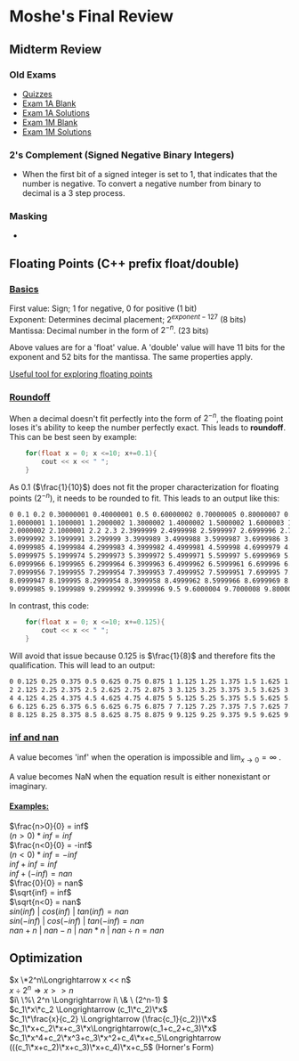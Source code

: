 # Moshe's Final Review

## Midterm Review

### Old Exams

* [Quizzes](<https://drive.google.com/drive/folders/1WC4z32oGymO6v-sJv2cMaFoiRggWHidV>)
* [Exam 1A Blank](<https://docs.google.com/document/d/1umwmKLYDnm4DaCgpsT2D68uLkWt_qVe7rWSYsJwce_Q>)
* [Exam 1A Solutions](<https://docs.google.com/document/d/1wYjuEsGYzsBaVM9mDqq5bqNiW-ciuDP8MdV6SkuhCXE>)
* [Exam 1M Blank](<https://docs.google.com/document/d/1ErxaA4tB6aZ10cDs-_MHd08bFbRtjXFvn_OKGMbymck>)
* [Exam 1M Solutions](<https://docs.google.com/document/d/1uwf1OmuLrDLl3AFbknhVqvUkwqTRA23l_QduUNiyjyU>)

### 2's Complement (Signed Negative Binary Integers)

* When the first bit of a signed integer is set to 1, that indicates that the number is negative. To convert a negative number from binary to decimal is a 3 step process.

### Masking

*

## Floating Points (C++ prefix float/double)

### <u>Basics</u>

First value: Sign; 1 for negative, 0 for positive (1 bit)  
Exponent: Determines decimal placement; $2^{exponent-127}$ (8 bits)  
Mantissa: Decimal number in the form of $2^{-n}$. (23 bits)

Above values are for a 'float' value. A 'double' value will have 11 bits for the exponent and 52 bits for the mantissa. The same properties apply.

[Useful tool for exploring floating points](<https://www.h-schmidt.net/FloatConverter/IEEE754.html>)

### <u>Roundoff</u>

When a decimal doesn't fit perfectly into the form of $2^{-n}$, the floating point loses it's ability to keep the number perfectly exact. This leads to __roundoff__. This can be best seen by example:

```cc
    for(float x = 0; x <=10; x+=0.1){
        cout << x << " ";
    }  
```

As 0.1 ($\frac{1}{10}$) does not fit the proper characterization for floating points ($2^{-n}$), it needs to be rounded to fit. This leads to an output like this:

```txt
0 0.1 0.2 0.30000001 0.40000001 0.5 0.60000002 0.70000005 0.80000007 0.9000001
1.0000001 1.1000001 1.2000002 1.3000002 1.4000002 1.5000002 1.6000003 1.7000003 1.8000003 1.9000003
2.0000002 2.1000001 2.2 2.3 2.3999999 2.4999998 2.5999997 2.6999996 2.7999995 2.8999994 2.9999993
3.0999992 3.1999991 3.299999 3.3999989 3.4999988 3.5999987 3.6999986 3.7999985 3.8999984 3.9999983
4.0999985 4.1999984 4.2999983 4.3999982 4.4999981 4.599998 4.6999979 4.7999978 4.8999977 4.9999976
5.0999975 5.1999974 5.2999973 5.3999972 5.4999971 5.599997 5.6999969 5.7999969 5.8999968 5.9999967
6.0999966 6.1999965 6.2999964 6.3999963 6.4999962 6.5999961 6.699996 6.7999959 6.8999958 6.9999957
7.0999956 7.1999955 7.2999954 7.3999953 7.4999952 7.5999951 7.699995 7.7999949 7.8999949 7.9999948
8.0999947 8.199995 8.2999954 8.3999958 8.4999962 8.5999966 8.6999969 8.7999973 8.8999977 8.9999981
9.0999985 9.1999989 9.2999992 9.3999996 9.5 9.6000004 9.7000008 9.8000011 9.9000015
 ```

In contrast, this code:

```cc
    for(float x = 0; x <=10; x+=0.125){
        cout << x << " ";
    }  
```

Will avoid that issue because 0.125 is $\frac{1}{8}$ and therefore fits the qualification. This will lead to an output:

```txt
0 0.125 0.25 0.375 0.5 0.625 0.75 0.875 1 1.125 1.25 1.375 1.5 1.625 1.75 1.875
2 2.125 2.25 2.375 2.5 2.625 2.75 2.875 3 3.125 3.25 3.375 3.5 3.625 3.75 3.875
4 4.125 4.25 4.375 4.5 4.625 4.75 4.875 5 5.125 5.25 5.375 5.5 5.625 5.75 5.875
6 6.125 6.25 6.375 6.5 6.625 6.75 6.875 7 7.125 7.25 7.375 7.5 7.625 7.75 7.875
8 8.125 8.25 8.375 8.5 8.625 8.75 8.875 9 9.125 9.25 9.375 9.5 9.625 9.75 9.875 10
```

### <u>inf and nan</u>

A value becomes 'inf' when the operation is impossible and $\displaystyle{\lim_{x \to 0}} = \infty$ .

A value becomes NaN when the equation result is either nonexistant or imaginary.

#### <u>Examples:</u>

$\frac{n>0}{0} = inf$  
$(n>0)*inf = inf$  
$\frac{n<0}{0} = -inf$  
$(n<0)*inf = -inf$  
$inf + inf = inf$  
$inf + (-inf) = nan$  
$\frac{0}{0} = nan$  
$\sqrt{inf} = inf$  
$\sqrt{n<0} = nan$  
$sin(inf)\ |\ cos(inf)\ |\ tan(inf) = nan$  
$sin(-inf)\ |\ cos(-inf)\ |\ tan(-inf) = nan$  
$nan + n\ |\ nan - n\ |\ nan * n\ |\ nan \div n = nan$

## Optimization

$x \*2^n\Longrightarrow x << n$  
$x \div 2^n \Longrightarrow x >> n$  
$i\ \\%\ 2^n \Longrightarrow i\ \\& \ (2^n-1) $  
$c_1\*x\*c_2 \Longrightarrow (c_1\*c_2)\*x$  
$c_1\*\frac{x}{c_2} \Longrightarrow (\frac{c_1}{c_2})\*x$  
$c_1\*x+c_2\*x+c_3\*x\Longrightarrow(c_1+c_2+c_3)\*x$  
$c_1\*x^4+c_2\*x^3+c_3\*x^2+c_4\*x+c_5\Longrightarrow (((c_1\*x+c_2)\*x+c_3)\*x+c_4)\*x+c_5$ (Horner's Form)
